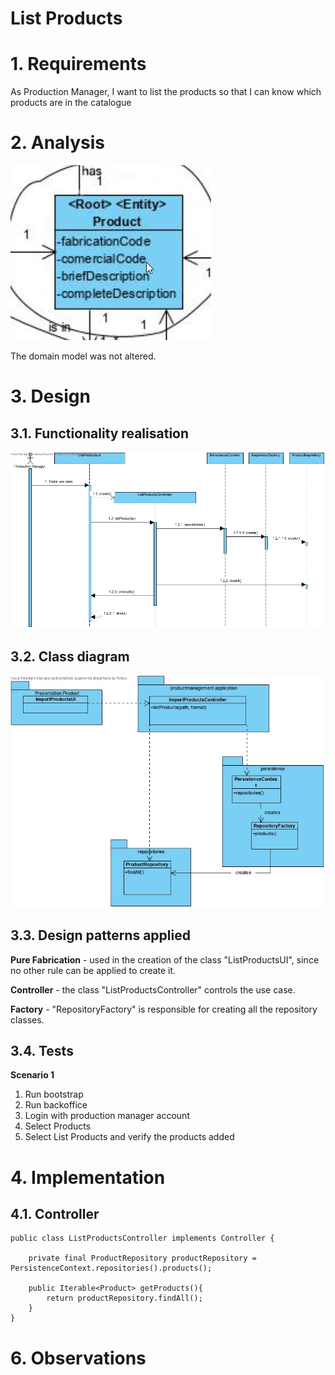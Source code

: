 # List Products

# 1. Requirements 

As Production Manager, I want to list the products so that I can know which products are in the catalogue

# 2. Analysis

![Not added yet](DM.jpg)

The domain model was not altered.

# 3. Design

## 3.1. Functionality realisation

![Sequence Diagram](SD.jpg)

## 3.2. Class diagram

![Not Added yet](CD.jpg)

## 3.3. Design patterns applied

**Pure Fabrication** - used in the creation of the class "ListProductsUI", since no other rule can be applied to create it.

**Controller** - the class "ListProductsController" controls the use case.

**Factory** - "RepositoryFactory" is responsible for creating all the repository classes.

## 3.4. Tests

**Scenario 1**

1. Run bootstrap
2. Run backoffice
3. Login with production manager account
4. Select Products
5. Select List Products and verify the products added

# 4. Implementation

## 4.1. Controller  

    public class ListProductsController implements Controller {
    
        private final ProductRepository productRepository = PersistenceContext.repositories().products();
    
        public Iterable<Product> getProducts(){
            return productRepository.findAll();
        }
    }

# 6. Observations



